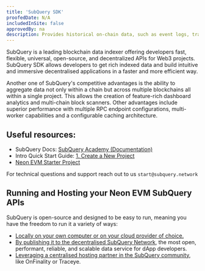 ```yaml
---
title: 'SubQuery SDK'
proofedDate: N/A
includedInSite: false
approvedBy: na
description: Provides historical on-chain data, such as event logs, transactions, blocks
---
```


SubQuery is a leading blockchain data indexer offering developers fast, flexible, universal, open-source, and decentralized APIs for Web3 projects. SubQuery SDK allows developers to get rich indexed data and build intuitive and immersive decentralised applications in a faster and more efficient way.

Another one of SubQuery's competitive advantages is the ability to aggregate data not only within a chain but across multiple blockchains all within a single project. This allows the creation of feature-rich dashboard analytics and multi-chain block scanners. Other advantages include superior performance with multiple RPC endpoint configurations, multi-worker capabilities and a configurable caching architecture.

## Useful resources:

- SubQuery Docs: [SubQuery Academy (Documentation)](https://subquery.network/doc/)
- Intro Quick Start Guide: [1. Create a New Project](https://subquery.network/doc/quickstart/quickstart.html)
- [Neon EVM Starter Project](https://github.com/subquery/ethereum-subql-starter/tree/main/Neon%20EVM/neon-evm-starter)

For technical questions and support reach out to us `start@subquery.network`

## Running and Hosting your Neon EVM SubQuery APIs

SubQuery is open-source and designed to be easy to run, meaning you have the freedom to run it a variety of ways:

- [Locally on your own computer or on your cloud provider of choice.](https://subquery.network/doc/indexer/run_publish/introduction.html#locally-run-it-yourself)
- [By publishing it to the decentralised SubQuery Network](https://subquery.network/doc/indexer/run_publish/introduction.html#publish-to-the-subquery-network), the most open, performant, reliable, and scalable data service for dApp developers.
- [Leveraging a centralised hosting partner in the SubQuery community](https://subquery.network/doc/indexer/run_publish/introduction.html#other-hosting-providers-in-the-subquery-community), like OnFinality or Traceye.